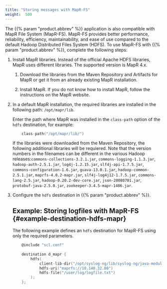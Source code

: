 ```yaml
---
title: "Storing messages with MapR-FS"
weight:  500
---
```

<!-- DISCLAIMER: This file is based on the syslog-ng Open Source Edition documentation https://github.com/balabit/syslog-ng-ose-guides/commit/2f4a52ee61d1ea9ad27cb4f3168b95408fddfdf2 and is used under the terms of The syslog-ng Open Source Edition Documentation License. The file has been modified by Axoflow. -->

The {{% param "product.abbrev" %}} application is also compatible with MapR File System (MapR-FS). MapR-FS provides better performance, reliability, efficiency, maintainability, and ease of use compared to the default Hadoop Distributed Files System (HDFS). To use MapR-FS with {{% param "product.abbrev" %}}, complete the following steps:

1.  Install MapR libraries. Instead of the official Apache HDFS libraries, MapR uses different libraries. The supported version is MapR 4.x.
    
    1.  Download the libraries from the Maven Repository and Artifacts for MapR or get it from an already existing MapR installation.
    
    2.  Install MapR. If you do not know how to install MapR, follow the instructions on the MapR website.

2.  In a default MapR installation, the required libraries are installed in the following path: `/opt/mapr/lib`.
    
    Enter the path where MapR was installed in the `class-path` option of the `hdfs` destination, for example:
    
    ```c
        class-path("/opt/mapr/lib/")
    
    ```
    
    If the libraries were downloaded from the Maven Repository, the following additional libraries will be requiered. Note that the version numbers in the filenames can be different in the various Hadoop releases:`commons-collections-3.2.1.jar`, `commons-logging-1.1.3.jar`, `hadoop-auth-2.5.1.jar`, `log4j-1.2.15.jar`, `slf4j-api-1.7.5.jar`, `commons-configuration-1.6.jar`, `guava-13.0.1.jar`, `hadoop-common-2.5.1.jar`, `maprfs-4.0.2-mapr.jar`, `slf4j-log4j12-1.7.5.jar`, `commons-lang-2.5.jar`, `hadoop-0.20.2-dev-core.jar`, `json-20080701.jar`, `protobuf-java-2.5.0.jar`, `zookeeper-3.4.5-mapr-1406.jar`.

3.  Configure the `hdfs` destination in {{% param "product.abbrev" %}}.
    
    
    ## Example: Storing logfiles with MapR-FS {#example-destination-hdfs-mapr}
    
    The following example defines an `hdfs` destination for MapR-FS using only the required parameters.
    
    ```c
        @include "scl.conf"
        
        destination d_mapr {
            hdfs(
                client-lib-dir("/opt/syslog-ng/lib/syslog-ng/java-modules/:/opt/mapr/lib/")
                hdfs-uri("maprfs://10.140.32.80")
                hdfs-file("/user/log/logfile.txt")
            );
        };
    ```
    
